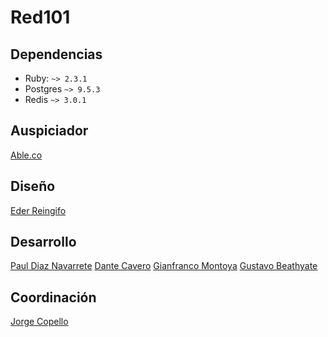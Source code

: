 # Red101

## Dependencias

* Ruby: `~> 2.3.1`
* Postgres `~> 9.5.3`
* Redis `~> 3.0.1`

## Auspiciador

[Able.co](http://able.co)

## Diseño

[Eder Reingifo](https://github.com/ederrengifo)

## Desarrollo

[Paul Diaz Navarrete](https://github.com/paulrrdiaz)
[Dante Cavero](https://github.com/DanteCavero)
[Gianfranco Montoya](https://github.com/rothhound)
[Gustavo Beathyate](https://github.com/goddamnhippie)

## Coordinación

[Jorge Copello](https://github.com/cococopello)
